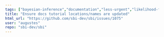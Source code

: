 ```yaml
---
tags: ["bayesian-inference","documentation","less-urgent","likelihood-free-inference","machine-learning","parameter-estimation","pytorch","simulation-based-inference"]
title: "Ensure docs tutorial locations/names are updated"
html_url: "https://github.com/sbi-dev/sbi/issues/1075"
user: "augustes"
repo: "sbi-dev/sbi"
---
```


